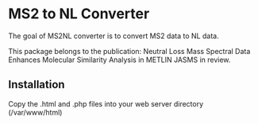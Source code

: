 # MS2 to NL Converter

The goal of MS2NL converter is to convert MS2 data to NL data. 

This package belongs to the publication:
Neutral Loss Mass Spectral Data Enhances Molecular Similarity Analysis in METLIN
JASMS in review.


## Installation

Copy the .html and .php files into your web server directory (/var/www/html)
